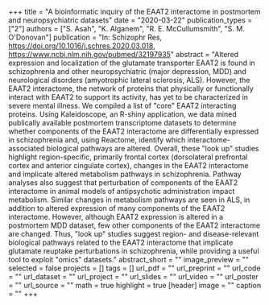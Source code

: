 +++
title = "A bioinformatic inquiry of the EAAT2 interactome in postmortem and neuropsychiatric datasets"
date = "2020-03-22"
publication_types = ["2"]
authors = ["S. Asah", "K. Alganem", "R. E. McCullumsmith", "S. M. O'Donovan"]
publication = "In: Schizophr Res, https://doi.org/10.1016/j.schres.2020.03.018, https://www.ncbi.nlm.nih.gov/pubmed/32197935"
abstract = "Altered expression and localization of the glutamate transporter EAAT2 is found in schizophrenia and other neuropsychiatric (major depression, MDD) and neurological disorders (amyotrophic lateral sclerosis, ALS). However, the EAAT2 interactome, the network of proteins that physically or functionally interact with EAAT2 to support its activity, has yet to be characterized in severe mental illness. We compiled a list of \"core\" EAAT2 interacting proteins. Using Kaleidoscope, an R-shiny application, we data mined publically available postmortem transcriptome datasets to determine whether components of the EAAT2 interactome are differentially expressed in schizophrenia and, using Reactome, identify which interactome-associated biological pathways are altered. Overall, these \"look up\" studies highlight region-specific, primarily frontal cortex (dorsolateral prefrontal cortex and anterior cingulate cortex), changes in the EAAT2 interactome and implicate altered metabolism pathways in schizophrenia. Pathway analyses also suggest that perturbation of components of the EAAT2 interactome in animal models of antipsychotic administration impact metabolism. Similar changes in metabolism pathways are seen in ALS, in addition to altered expression of many components of the EAAT2 interactome. However, although EAAT2 expression is altered in a postmortem MDD dataset, few other components of the EAAT2 interactome are changed. Thus, \"look up\" studies suggest region- and disease-relevant biological pathways related to the EAAT2 interactome that implicate glutamate reuptake perturbations in schizophrenia, while providing a useful tool to exploit \"omics\" datasets."
abstract_short = ""
image_preview = ""
selected = false
projects = []
tags = []
url_pdf = ""
url_preprint = ""
url_code = ""
url_dataset = ""
url_project = ""
url_slides = ""
url_video = ""
url_poster = ""
url_source = ""
math = true
highlight = true
[header]
image = ""
caption = ""
+++
